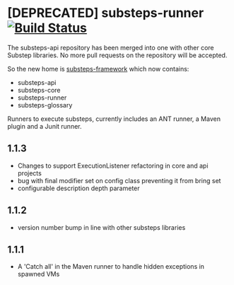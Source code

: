 [DEPRECATED] substeps-runner [![Build Status](https://travis-ci.org/G2G3Digital/substeps-runner.svg)](https://travis-ci.org/G2G3Digital/substeps-runner)
===============

The substeps-api repository has been merged into one with other core Substep libraries. No more pull requests on the repository will be accepted.

So the new home is [substeps-framework](https://github.com/G2G3Digital/substeps-framework) which now contains:
 * substeps-api
 * substeps-core
 * substeps-runner
 * substeps-glossary

Runners to execute substeps, currently includes an ANT runner, a Maven plugin and a Junit runner.

1.1.3
-----
* Changes to support ExecutionListener refactoring in core and api projects
* bug with final modifier set on config class preventing it from bring set
* configurable description depth parameter

1.1.2
-----
* version number bump in line with other substeps libraries

1.1.1
-----
* A 'Catch all' in the Maven runner to handle hidden exceptions in spawned VMs 
